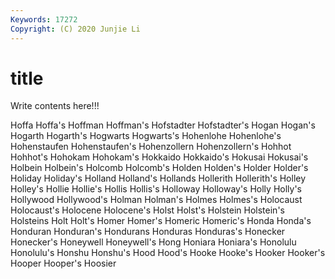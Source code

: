 ```yaml
---
Keywords: 17272
Copyright: (C) 2020 Junjie Li
---
```


# title

Write contents here!!!
 
Hoffa 
Hoffa's
Hoffman 
Hoffman's 
Hofstadter 
Hofstadter's 
Hogan 
Hogan's 
Hogarth 
Hogarth's 
Hogwarts 
Hogwarts's
Hohenlohe 
Hohenlohe's 
Hohenstaufen 
Hohenstaufen's 
Hohenzollern 
Hohenzollern's 
Hohhot 
Hohhot's 
Hohokam 
Hohokam's
Hokkaido 
Hokkaido's 
Hokusai 
Hokusai's 
Holbein 
Holbein's 
Holcomb 
Holcomb's 
Holden 
Holden's
Holder 
Holder's 
Holiday 
Holiday's 
Holland 
Holland's 
Hollands 
Hollerith 
Hollerith's 
Holley
Holley's 
Hollie 
Hollie's 
Hollis 
Hollis's 
Holloway 
Holloway's 
Holly 
Holly's 
Hollywood
Hollywood's 
Holman 
Holman's 
Holmes 
Holmes's 
Holocaust 
Holocaust's 
Holocene 
Holocene's 
Holst
Holst's 
Holstein 
Holstein's 
Holsteins 
Holt 
Holt's 
Homer 
Homer's 
Homeric 
Homeric's
Honda 
Honda's 
Honduran 
Honduran's 
Hondurans 
Honduras 
Honduras's 
Honecker 
Honecker's 
Honeywell
Honeywell's 
Hong 
Honiara 
Honiara's 
Honolulu 
Honolulu's 
Honshu 
Honshu's 
Hood 
Hood's
Hooke 
Hooke's 
Hooker 
Hooker's 
Hooper 
Hooper's 
Hoosier 
